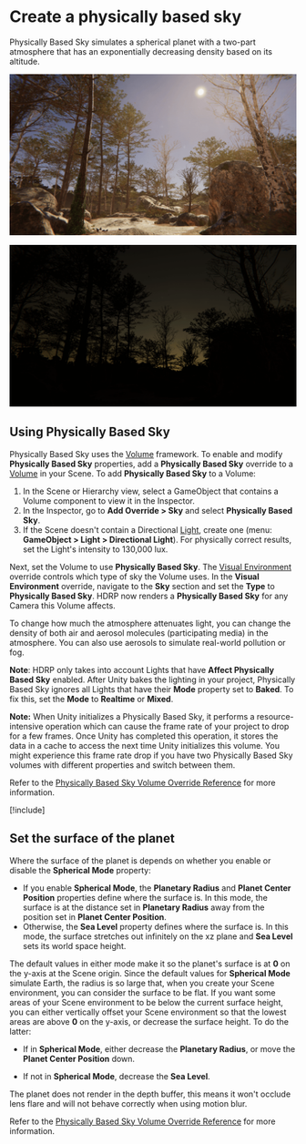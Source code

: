 # Create a physically based sky

Physically Based Sky simulates a spherical planet with a two-part atmosphere that has an exponentially decreasing density based on its altitude. 

![](Images/Override-PhysicallyBasedSky2.png)

![](Images/Override-PhysicallyBasedSky3.png)

## Using Physically Based Sky

Physically Based Sky uses the [Volume](understand-volumes.md) framework. To enable and modify **Physically Based Sky** properties, add a **Physically Based Sky** override to a [Volume](understand-volumes.md) in your Scene. To add **Physically Based Sky** to a Volume:

1. In the Scene or Hierarchy view, select a GameObject that contains a Volume component to view it in the Inspector.
2. In the Inspector, go to **Add Override > Sky** and select **Physically Based Sky**.
3. If the Scene doesn't contain a Directional [Light](Light-Component.md), create one (menu: **GameObject > Light > Directional Light**). For physically correct results, set the Light's intensity to 130,000 lux.

Next, set the Volume to use **Physically Based Sky**. The [Visual Environment](Override-Visual-Environment.md) override controls which type of sky the Volume uses. In the **Visual Environment** override, navigate to the **Sky** section and set the **Type** to **Physically Based Sky**. HDRP now renders a **Physically Based Sky** for any Camera this Volume affects.

To change how much the atmosphere attenuates light, you can change the density of both air and aerosol molecules (participating media) in the atmosphere. You can also use aerosols to simulate real-world pollution or fog.

**Note**: HDRP only takes into account Lights that have **Affect Physically Based Sky** enabled. After Unity bakes the lighting in your project, Physically Based Sky ignores all Lights that have their **Mode** property set to **Baked**. To fix this, set the **Mode** to **Realtime** or **Mixed**.

**Note:** When Unity initializes a Physically Based Sky, it performs a resource-intensive operation which can cause the frame rate of your project to drop for a few frames. Once Unity has completed this operation, it stores the data in a cache to access the next time Unity initializes this volume. You might experience this frame rate drop if you have two Physically Based Sky volumes with different properties and switch between them.

Refer to the [Physically Based Sky Volume Override Reference](physically-based-sky-volume-override-reference.md) for more information.

[!include[](snippets/volume-override-api.md)]

## Set the surface of the planet

Where the surface of the planet is depends on whether you enable or disable the **Spherical Mode** property:

* If you enable **Spherical Mode**, the **Planetary Radius** and **Planet Center Position** properties define where the surface is. In this mode, the surface is at the distance set in **Planetary Radius** away from the position set in **Planet Center Position**.
* Otherwise, the **Sea Level** property defines where the surface is. In this mode, the surface stretches out infinitely on the xz plane and **Sea Level** sets its world space height.

The default values in either mode make it so the planet's surface is at **0** on the y-axis at the Scene origin. Since the default values for **Spherical Mode** simulate Earth, the radius is so large that, when you create your Scene environment, you can consider the surface to be flat. If you want some areas of your Scene environment to be below the current surface height, you can either vertically offset your Scene environment so that the lowest areas are above **0** on the y-axis, or decrease the surface height. To do the latter:

* If in **Spherical Mode**, either decrease the **Planetary  Radius**, or move the **Planet Center Position** down.

* If not in **Spherical Mode**, decrease the **Sea Level**.

The planet does not render in the depth buffer, this means it won't occlude lens flare and will not behave correctly when using motion blur.

Refer to the [Physically Based Sky Volume Override Reference](physically-based-sky-volume-override-reference.md) for more information.

